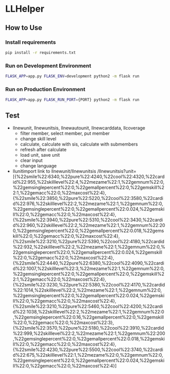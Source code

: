 LLHelper
========

## How to Use

### Install requirements
```sh
pip install -r requirements.txt
```

### Run on Development Environment
```sh
FLASK_APP=app.py FLASK_ENV=development python2 -m flask run
```

### Run on Production Environment
```sh
FLASK_APP=app.py FLASK_RUN_PORT={PORT} python2 -m flask run
```

## Test
* llnewunit, llnewunitsis, llnewautounit, llnewcarddata, llcoverage
  * filter member, select member, put member
  * change skill level
  * calculate, calculate with sis, calculate with submembers
  * refresh after calculate
  * load unit, save unit
  * clear input
  * change language
* llunitimport link to llnewunit/llnewunitsis
/llnewunitsis?unit=[{%22smile%22:6340,%22pure%22:4240,%22cool%22:4320,%22cardid%22:955,%22skilllevel%22:4,%22mezame%22:1,%22gemnum%22:0,%22gemsinglepercent%22:0,%22gemallpercent%22:0,%22gemskill%22:1,%22gemacc%22:0,%22maxcost%22:4},{%22smile%22:3850,%22pure%22:5220,%22cool%22:3580,%22cardid%22:976,%22skilllevel%22:2,%22mezame%22:1,%22gemnum%22:0,%22gemsinglepercent%22:0,%22gemallpercent%22:0.024,%22gemskill%22:0,%22gemacc%22:0,%22maxcost%22:4},{%22smile%22:3940,%22pure%22:5310,%22cool%22:3430,%22cardid%22:960,%22skilllevel%22:2,%22mezame%22:1,%22gemnum%22:200,%22gemsinglepercent%22:0,%22gemallpercent%22:0.018,%22gemskill%22:0,%22gemacc%22:0,%22maxcost%22:4},{%22smile%22:3210,%22pure%22:5390,%22cool%22:4180,%22cardid%22:932,%22skilllevel%22:2,%22mezame%22:1,%22gemnum%22:0,%22gemsinglepercent%22:0,%22gemallpercent%22:0.024,%22gemskill%22:0,%22gemacc%22:0,%22maxcost%22:4},{%22smile%22:4440,%22pure%22:6380,%22cool%22:4090,%22cardid%22:1007,%22skilllevel%22:3,%22mezame%22:1,%22gemnum%22:0,%22gemsinglepercent%22:0,%22gemallpercent%22:0,%22gemskill%22:1,%22gemacc%22:0,%22maxcost%22:4},{%22smile%22:3230,%22pure%22:5380,%22cool%22:4170,%22cardid%22:1014,%22skilllevel%22:2,%22mezame%22:1,%22gemnum%22:0,%22gemsinglepercent%22:0,%22gemallpercent%22:0.024,%22gemskill%22:0,%22gemacc%22:0,%22maxcost%22:4},{%22smile%22:3210,%22pure%22:5460,%22cool%22:4200,%22cardid%22:1038,%22skilllevel%22:2,%22mezame%22:1,%22gemnum%22:0,%22gemsinglepercent%22:0.16,%22gemallpercent%22:0,%22gemskill%22:0,%22gemacc%22:0,%22maxcost%22:3},{%22smile%22:3570,%22pure%22:5180,%22cool%22:3910,%22cardid%22:999,%22skilllevel%22:2,%22mezame%22:1,%22gemnum%22:200,%22gemsinglepercent%22:0,%22gemallpercent%22:0.018,%22gemskill%22:0,%22gemacc%22:0,%22maxcost%22:4},{%22smile%22:4230,%22pure%22:5500,%22cool%22:3740,%22cardid%22:675,%22skilllevel%22:1,%22mezame%22:0,%22gemnum%22:0,%22gemsinglepercent%22:0,%22gemallpercent%22:0.024,%22gemskill%22:0,%22gemacc%22:0,%22maxcost%22:4}]

